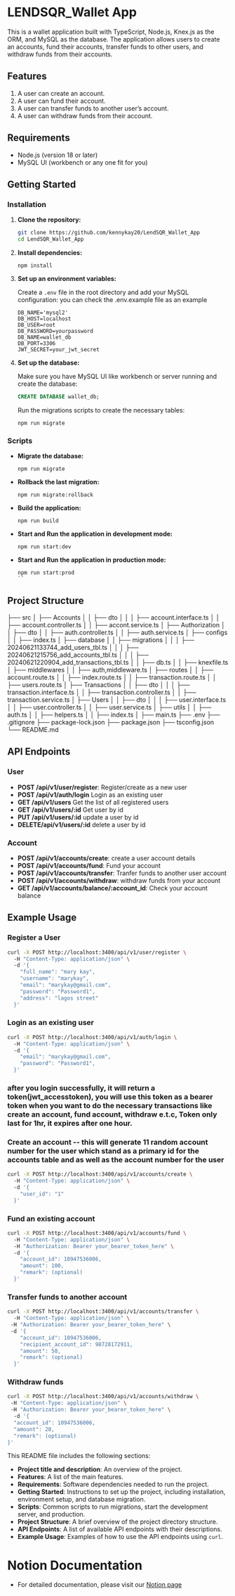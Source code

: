 # LENDSQR_Wallet App

This is a wallet application built with TypeScript, Node.js, Knex.js as the ORM, and MySQL as the database. The application allows users to create an accounts, fund their accounts, transfer funds to other users, and withdraw funds from their accounts.

## Features

1. A user can create an account.
2. A user can fund their account.
3. A user can transfer funds to another user’s account.
4. A user can withdraw funds from their account.

## Requirements

- Node.js (version 18 or later)
- MySQL UI (workbench or any one fit for you)

## Getting Started

### Installation

1. **Clone the repository:**

    ```sh
    git clone https://github.com/kennykay20/LendSQR_Wallet_App
    cd LendSQR_Wallet_App
    ```

2. **Install dependencies:**

    ```
    npm install
    ```

3. **Set up an environment variables:**

    Create a `.env` file in the root directory and add your MySQL configuration:
    you can check the .env.example file as an example

    ```env
    DB_NAME='mysql2'
    DB_HOST=localhost
    DB_USER=root
    DB_PASSWORD=yourpassword
    DB_NAME=wallet_db
    DB_PORT=3306
    JWT_SECRET=your_jwt_secret
    ```

4. **Set up the database:**

    Make sure you have MySQL UI like workbench or server running and create the database:

    ```sql
    CREATE DATABASE wallet_db;
    ```

    Run the migrations scripts to create the necessary tables:

    ```
    npm run migrate
    ```

### Scripts

- **Migrate the database:**

    ```
    npm run migrate
    ```

- **Rollback the last migration:**

    ```
    npm run migrate:rollback
    ```
- **Build the application:**

    ```
    npm run build
    ```
- **Start and Run the application in development mode:**

    ```
    npm run start:dev
    ```
- **Start and Run the application in production mode:**

    ```
    npm run start:prod
    ``

## Project Structure

├── src
│ ├── Accounts
│ │ ├── dto
│ │ │ ├── account.interface.ts
│ │ ├── account.controller.ts
│ │ ├── accont.service.ts
│ ├── Authorization
│ │ ├── dto
│ │ ├── auth.controller.ts
│ │ ├── auth.service.ts
│ ├── configs
│ │ ├── index.ts
│ ├── database
│ │ ├── migrations
│ │ │ ├── 20240621133744_add_users_tbl.ts
│ │ │ ├── 20240621215756_add_accounts_tbl.ts
│ │ │ ├── 20240621220904_add_transactions_tbl.ts
│ │ ├── db.ts
│ │ ├── knexfile.ts
│ ├── middlewares
│ │ ├── auth,middleware.ts
│ ├── routes
│ │ ├── account.route.ts
│ │ ├── index.route.ts
│ │ ├── transaction.route.ts
│ │ ├── users.route.ts
│ ├── Transactions
│ │ ├── dto
│ │ │ ├── transaction.interface.ts
│ │ ├── transaction.controller.ts
│ │ ├── transaction.service.ts
│ ├── Users
│ │ ├── dto
│ │ │ ├── user.interface.ts
│ │ ├── user.controller.ts
│ │ ├── user.service.ts
│ ├── utils
│ │ ├── auth.ts
│ │ ├── helpers.ts
│ │ ├── index.ts
│ ├── main.ts
├── .env
├── .gitignore
├── package-lock.json
├── package.json
├── tsconfig.json
└── README.md


## API Endpoints


### User

- **POST /api/v1/user/register**: Register/create as a new user
- **POST /api/v1/auth/login** Login as an existing user
- **GET /api/v1/users** Get the list of all registered users
- **GET /api/v1/users/:id** Get user by id
- **PUT /api/v1/users/:id** update a user by id
- **DELETE/api/v1/users/:id** delete a user by id

### Account

- **POST /api/v1/accounts/create**: create a user account details
- **POST /api/v1/accounts/fund**: Fund your account
- **POST /api/v1/accounts/transfer**: Tranfer funds to another user account
- **POST /api/v1/accounts/withdraw**: withdraw funds from your account
- **GET /api/v1/accounts/balance/:account_id**: Check your account balance


## Example Usage

### Register a User

```sh
curl -X POST http://localhost:3400/api/v1/user/register \ 
  -H "Content-Type: application/json" \ 
  -d '{
    "full_name": "mary kay",
    "username": "marykay",
    "email": "marykay@gmail.com",
    "password": "Password1",
    "address": "lagos street"
  }'
```

### Login as an existing user

```sh
curl -X POST http://localhost:3400/api/v1/auth/login \  
  -H "Content-Type: application/json" \  
  -d '{
    "email": "marykay@gmail.com",
    "password": "Password1",
  }'
```
### after you login successfully, it will return a token(jwt_accesstoken), you will use this token as a bearer token when you want to do the necessary transactions like create an account, fund account, withdraw e.t.c, Token only last for 1hr, it expires after one hour.

### Create an account -- this will generate 11 random account number for the user which stand as a primary id for the accounts table and as well as the account number for the user

```sh
curl -X POST http://localhost:3400/api/v1/accounts/create \ 
  -H "Content-Type: application/json" \ 
  -d '{
    "user_id": "1"
  }'
```

### Fund an existing account

```sh
curl -X POST http://localhost:3400/api/v1/accounts/fund \ 
  -H "Content-Type: application/json" \ 
  -H "Authorization: Bearer your_bearer_token_here" \ 
  -d '{
    "account_id": 10947536006,
    "amount": 100,
    "remark": (optional)
  }'
```

### Transfer funds to another account
```sh
curl -X POST http://localhost:3400/api/v1/accounts/transfer \  
  -H "Content-Type: application/json" \ 
 -H "Authorization: Bearer your_bearer_token_here" \ 
 -d '{
    "account_id": 10947536006,
    "recipient_account_id": 98728172911,
    "amount": 50,
    "remark": (optional)
  }'
```

### Withdraw funds
```sh
curl -X POST http://localhost:3400/api/v1/accounts/withdraw \ 
 -H "Content-Type: application/json" \ 
 -H "Authorization: Bearer your_bearer_token_here" \ 
  -d '{
  "account_id": 10947536006,
  "amount": 20,
  "remark": (optional)
}'
```

This README file includes the following sections:

- **Project title and description**: An overview of the project.
- **Features**: A list of the main features.
- **Requirements**: Software dependencies needed to run the project.
- **Getting Started**: Instructions to set up the project, including installation, environment setup, and database migration.
- **Scripts**: Common scripts to run migrations, start the development server, and production.
- **Project Structure**: A brief overview of the project directory structure.
- **API Endpoints**: A list of available API endpoints with their descriptions.
- **Example Usage**: Examples of how to use the API endpoints using `curl`.


# Notion Documentation

- For detailed documentation, please visit our [Notion page](https://www.notion.so/LendSQR_Wallet-API-Documentation-5e8eeca0874c4544be7cd668446f63fb?pvs=4)

